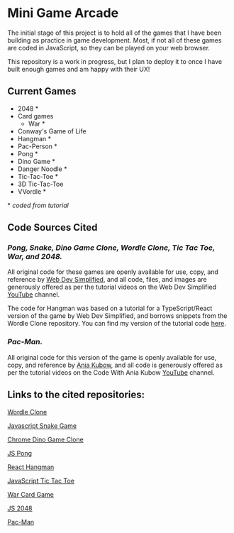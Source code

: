 # Mini Game Arcade

The initial stage of this project is to hold all of the games that I have been building as practice in game development. Most, if not all of these games are coded in JavaScript, so they can be played on your web browser.

This repository is a work in progress, but I plan to deploy it to once I have built enough games and am happy with their UX!

## Current Games

- 2048 \*
- Card games
  - War \*
- Conway's Game of Life
- Hangman \*
- Pac-Person \*
- Pong \*
- Dino Game \*
- Danger Noodle \*
- Tic-Tac-Toe \*
- 3D Tic-Tac-Toe
- VVordle \*

\* _coded from tutorial_

## Code Sources Cited

### _Pong, Snake, Dino Game Clone, Wordle Clone, Tic Tac Toe, War, and 2048._

All original code for these games are openly available for use, copy, and reference by [Web Dev Simplified](https://github.com/WebDevSimplified), and all code, files, and images are generously offered as per the tutorial videos on the Web Dev Simplified [YouTube](https://www.youtube.com/@WebDevSimplified) channel.

The code for Hangman was based on a tutorial for a TypeScript/React version of the game by Web Dev Simplified, and borrows snippets from the Wordle Clone repository. You can find my version of the tutorial code [here](https://github.com/strudelAndCoffee/react-ts-guess-the-word).

### _Pac-Man._

All original code for this version of the game is openly available for use, copy, and reference by [Ania Kubow](https://github.com/kubowania), and all code is generously offered as per the tutorial videos on the Code With Ania Kubow [YouTube](https://www.youtube.com/@AniaKubow) channel.

## Links to the cited repositories:

[Wordle Clone](https://github.com/WebDevSimplified/wordle-clone)

[Javascript Snake Game](https://github.com/WebDevSimplified/Javascript-Snake-Game)

[Chrome Dino Game Clone](https://github.com/WebDevSimplified/chrome-dino-game-clone)

[JS Pong](https://github.com/WebDevSimplified/js-pong)

[React Hangman](https://github.com/WebDevSimplified/react-hangman)

[JavaScript Tic Tac Toe](https://github.com/WebDevSimplified/JavaScript-Tic-Tac-Toe)

[War Card Game](https://github.com/WebDevSimplified/War-Card-Game)

[JS 2048](https://github.com/WebDevSimplified/js-2048)

[Pac-Man](https://github.com/kubowania/pac-man)
